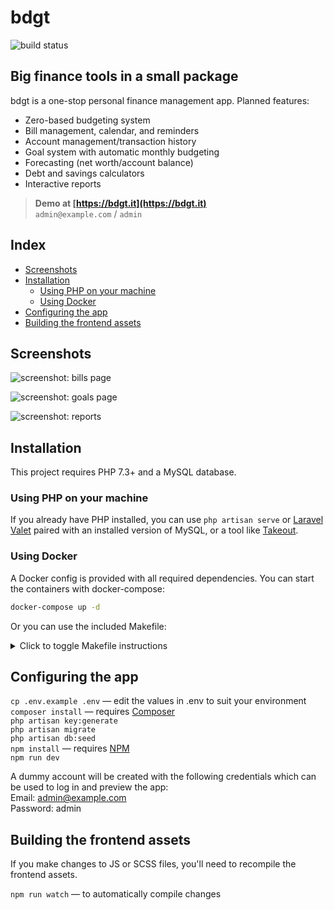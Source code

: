 bdgt
====

![build status](https://img.shields.io/github/workflow/status/sbine/bdgt/PHP%20tests)

## Big finance tools in a small package

bdgt is a one-stop personal finance management app. Planned features:  

- Zero-based budgeting system
- Bill management, calendar, and reminders
- Account management/transaction history
- Goal system with automatic monthly budgeting
- Forecasting (net worth/account balance)
- Debt and savings calculators
- Interactive reports

> **Demo at [https://bdgt.it](https://bdgt.it)**  
> `admin@example.com` / `admin`

## Index

- [Screenshots](#screenshots)
- [Installation](#installation)
  - [Using PHP on your machine](#using-php-on-your-machine)
  - [Using Docker](#using-docker)
- [Configuring the app](#configuring-the-app)
- [Building the frontend assets](#building-the-frontend-assets)

## Screenshots

![screenshot: bills page](https://sarabine.com/bdgt-bills.png)

![screenshot: goals page](https://sarabine.com/bdgt-goals.png)

![screenshot: reports](https://sarabine.com/bdgt-reports.png)

## Installation

This project requires PHP 7.3+ and a MySQL database.

### Using PHP on your machine

If you already have PHP installed, you can use `php artisan serve` or [Laravel Valet](https://laravel.com/docs/master/valet) paired with an installed version of MySQL, or a tool like [Takeout](https://github.com/tighten/takeout).

### Using Docker

A Docker config is provided with all required dependencies. You can start the containers with docker-compose:

```bash
docker-compose up -d
```

Or you can use the included Makefile:

<details>
<summary>Click to toggle Makefile instructions</summary>

`Make` is required to run make commands.  
Linux Debian based - `sudo apt-get install make`  
macOS - `brew install make`  
Windows - `choco install make`
 
- `make` - show all make commands
- `make init` - perform all commands defined in the section `Configuring the environment`
- `make up` - boot and install Composer
- `make down` - shut down Docker containers
- `make art` - forward Artisan command
- `make assets` - build frontend assets (NPM)
- `make assets-watch` - watch for changes and build assets
- `make assets-production` - build production assets
</details>

## Configuring the app

`cp .env.example .env` — edit the values in .env to suit your environment  
`composer install` — requires [Composer](https://getcomposer.org/)  
`php artisan key:generate`  
`php artisan migrate`  
`php artisan db:seed`  
`npm install` — requires [NPM](https://www.npmjs.com/)  
`npm run dev`

A dummy account will be created with the following credentials which can be used to log in and preview the app:  
Email: admin@example.com  
Password: admin

## Building the frontend assets
If you make changes to JS or SCSS files, you'll need to recompile the frontend assets.

`npm run watch` — to automatically compile changes  
